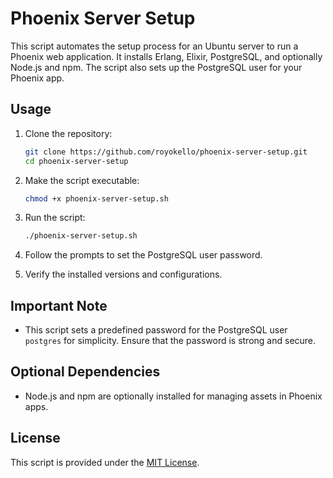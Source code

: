 # Phoenix Server Setup

This script automates the setup process for an Ubuntu server to run a Phoenix web application. It installs Erlang, Elixir, PostgreSQL, and optionally Node.js and npm. The script also sets up the PostgreSQL user for your Phoenix app.

## Usage

1. Clone the repository:

    ```bash
    git clone https://github.com/royokello/phoenix-server-setup.git
    cd phoenix-server-setup
    ```

2. Make the script executable:

    ```bash
    chmod +x phoenix-server-setup.sh
    ```

3. Run the script:

    ```bash
    ./phoenix-server-setup.sh
    ```

4. Follow the prompts to set the PostgreSQL user password.

5. Verify the installed versions and configurations.

## Important Note

- This script sets a predefined password for the PostgreSQL user `postgres` for simplicity. Ensure that the password is strong and secure.

## Optional Dependencies

- Node.js and npm are optionally installed for managing assets in Phoenix apps.

## License

This script is provided under the [MIT License](LICENSE).
